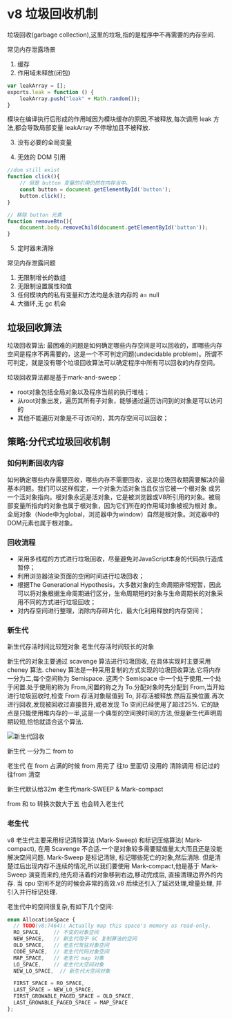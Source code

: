 # v8 垃圾回收机制

  垃圾回收(garbage collection),这里的垃圾,指的是程序中不再需要的内存空间.

常见内存泄露场景

1. 缓存
2. 作用域未释放(闭包)

```js
var leakArray = [];
exports.leak = function () {
    leakArray.push("leak" + Math.random());
}
```

  模块在编译执行后形成的作用域因为模块缓存的原因,不被释放,每次调用 leak 方法,都会导致局部变量 leakArray 不停增加且不被释放.

3. 没有必要的全局变量

4. 无效的 DOM 引用

```js
//dom still exist
function click(){
    // 但是 button 变量的引用仍然在内存当中。
    const button = document.getElementById('button');
    button.click();
}

// 移除 button 元素
function removeBtn(){
    document.body.removeChild(document.getElementById('button'));
}

```

5. 定时器未清除

常见内存泄露问题

1. 无限制增长的数组
2. 无限制设置属性和值
3. 任何模块内的私有变量和方法均是永驻内存的 a= null
4. 大循环,无 gc 机会

## 垃圾回收算法

垃圾回收算法: 最困难的问题是如何确定哪些内存空间是可以回收的，即哪些内存空间是程序不再需要的，这是一个不可判定问题(undecidable problem)。所谓不可判定，就是没有哪个垃圾回收算法可以确定程序中所有可以回收的内存空间。

垃圾回收算法都是基于mark-and-sweep：

* root对象包括全局对象以及程序当前的执行堆栈；
* 从root对象出发，遍历其所有子对象，能够通过遍历访问到的对象是可以访问的
* 其他不能遍历对象是不可访问的，其内存空间可以回收；

## 策略:分代式垃圾回收机制

### 如何判断回收内容

如何确定哪些内存需要回收，哪些内存不需要回收，这是垃圾回收期需要解决的最基本问题。我们可以这样假定，一个对象为活对象当且仅当它被一个根对象 或另一个活对象指向。根对象永远是活对象，它是被浏览器或V8所引用的对象。被局部变量所指向的对象也属于根对象，因为它们所在的作用域对象被视为根对 象。全局对象（Node中为global，浏览器中为window）自然是根对象。浏览器中的DOM元素也属于根对象。

### 回收流程

* 采用多线程的方式进行垃圾回收，尽量避免对JavaScript本身的代码执行造成暂停；
* 利用浏览器渲染页面的空闲时间进行垃圾回收；
* 根据The Generational Hypothesis，大多数对象的生命周期非常短暂，因此可以将对象根据生命周期进行区分，生命周期短的对象与生命周期长的对象采用不同的方式进行垃圾回收；
* 对内存空间进行整理，消除内存碎片化，最大化利用释放的内存空间；

### 新生代

  新生代存活时间比较短对象 老生代存活时间较长的对象

  新生代的对象主要通过 scavenge 算法进行垃圾回收, 在具体实现时主要采用 cheney 算法. cheney 算法是一种采用复制的方式实现的垃圾回收算法.它将内存一分为二,每个空间称为 Semispace. 这两个 Semispace 中一个处于使用,一个处于闲置.处于使用的称为 From,闲置的称之为 To.分配对象时先分配到 From,当开始进行垃圾回收时,检查 From 存活对象赋值到 To, 非存活被释放.然后互换位置.再次进行回收,发现被回收过直接晋升,或者发现 To 空间已经使用了超过25%. 它的缺点是只能使用堆内存的一半,这是一个典型的空间换时间的方法,但是新生代声明周期较短,恰恰就适合这个算法.


![新生代回收](https://tva1.sinaimg.cn/large/007S8ZIlgy1gj597pms30j30vq0ss79z.jpg)

新生代 一分为二  from  to

老生代 在 from 占满的时候   from 用完了 往to 里面切  没用的 清除调用 标记过的 往from 清空

新生代默认给32m  老生代mark-SWEEP & Mark-compact

from 和 to 转换次数大于五  也会转入老生代

### 老生代

  v8 老生代主要采用标记清除算法 (Mark-Sweep)  和标记压缩算法( Mark-compact), 在用 Scavenge 不合适.一个是对象较多需要赋值量太大而且还是没能解决空间问题. Mark-Sweep 是标记清除, 标记哪些死亡的对象,然后清除. 但是清楚过后出现内存不连续的情况,所以我们要使用 Mark-compact,他是基于 Mark-Sweep 演变而来的,他先将活着的对象移到右边,移动完成后, 直接清理边界外的内存. 当 cpu 空间不足的时候会非常的高效.v8 后续还引入了延迟处理,增量处理, 并引入并行标记处理.

老生代中的空间很复杂,有如下几个空间:

```js
enum AllocationSpace {
  // TODO(v8:7464): Actually map this space's memory as read-only.
  RO_SPACE,    // 不变的对象空间
  NEW_SPACE,   // 新生代用于 GC 复制算法的空间
  OLD_SPACE,   // 老生代常驻对象空间
  CODE_SPACE,  // 老生代代码对象空间
  MAP_SPACE,   // 老生代 map 对象
  LO_SPACE,    // 老生代大空间对象
  NEW_LO_SPACE,  // 新生代大空间对象

  FIRST_SPACE = RO_SPACE,
  LAST_SPACE = NEW_LO_SPACE,
  FIRST_GROWABLE_PAGED_SPACE = OLD_SPACE,
  LAST_GROWABLE_PAGED_SPACE = MAP_SPACE
};
```














